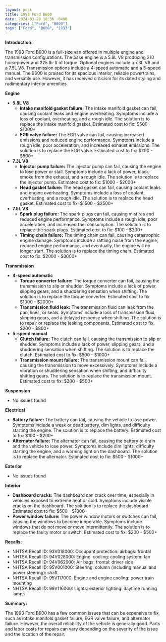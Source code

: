 ```yaml
---
layout: post
title: 1993 Ford B600
date: 2024-03-29 10:36 -0400
categories: ["Ford", "B600"]
tags: ["Ford", "B600", "1993"]
---
```

**Introduction:**

The 1993 Ford B600 is a full-size van offered in multiple engine and transmission configurations. The base engine is a 5.8L V8 producing 210 horsepower and 325 lb-ft of torque. Optional engines include a 7.3L V8 and a 7.5L V8. Transmission options include a 4-speed automatic and a 5-speed manual. The B600 is praised for its spacious interior, reliable powertrains, and versatile use. However, it has received criticism for its dated styling and rudimentary interior amenities.

**Engine**

* **5.8L V8**
    * **Intake manifold gasket failure:** The intake manifold gasket can fail, causing coolant leaks and engine overheating. Symptoms include a loss of coolant, overheating, and a rough idle. The solution is to replace the intake manifold gasket. Estimated cost to fix: $500 - $1000+
    * **EGR valve failure:** The EGR valve can fail, causing increased emissions and reduced engine performance. Symptoms include a rough idle, poor acceleration, and increased exhaust emissions. The solution is to replace the EGR valve. Estimated cost to fix: $200 - $500+
* **7.3L V8**
    * **Injector pump failure:** The injector pump can fail, causing the engine to lose power or stall. Symptoms include a lack of power, black smoke from the exhaust, and a rough idle. The solution is to replace the injector pump. Estimated cost to fix: $1000 - $2000+
    * **Head gasket failure:** The head gasket can fail, causing coolant leaks and engine overheating. Symptoms include a loss of coolant, overheating, and a rough idle. The solution is to replace the head gasket. Estimated cost to fix: $1500 - $2500+
* **7.5L V8**
    * **Spark plug failure:** The spark plugs can fail, causing misfires and reduced engine performance. Symptoms include a rough idle, poor acceleration, and increased fuel consumption. The solution is to replace the spark plugs. Estimated cost to fix: $100 - $200+
    * **Timing chain failure:** The timing chain can fail, causing catastrophic engine damage. Symptoms include a rattling noise from the engine, reduced engine performance, and eventually, the engine will no longer start. The solution is to replace the timing chain. Estimated cost to fix: $2000 - $3000+

**Transmission**

* **4-speed automatic**
    * **Torque converter failure:** The torque converter can fail, causing the transmission to slip or shudder. Symptoms include a lack of power, slipping gears, and a shuddering sensation when shifting. The solution is to replace the torque converter. Estimated cost to fix: $1000 - $2000+
    * **Transmission fluid leak:** The transmission fluid can leak from the pan, lines, or seals. Symptoms include a loss of transmission fluid, slipping gears, and a delayed response when shifting. The solution is to repair or replace the leaking components. Estimated cost to fix: $200 - $800+
* **5-speed manual**
    * **Clutch failure:** The clutch can fail, causing the transmission to slip or shudder. Symptoms include a lack of power, slipping gears, and a shuddering sensation when shifting. The solution is to replace the clutch. Estimated cost to fix: $500 - $1000+
    * **Transmission mount failure:** The transmission mount can fail, causing the transmission to move excessively. Symptoms include a vibration or shuddering sensation when shifting, and difficulty shifting gears. The solution is to replace the transmission mount. Estimated cost to fix: $200 - $500+

**Suspension**

* No issues found

**Electrical**

* **Battery failure:** The battery can fail, causing the vehicle to lose power. Symptoms include a weak or dead battery, dim lights, and difficulty starting the engine. The solution is to replace the battery. Estimated cost to fix: $100 - $200+
* **Alternator failure:** The alternator can fail, causing the battery to drain and the vehicle to lose power. Symptoms include dim lights, difficulty starting the engine, and a warning light on the dashboard. The solution is to replace the alternator. Estimated cost to fix: $500 - $1000+

**Exterior**

* No issues found

**Interior**

* **Dashboard cracks:** The dashboard can crack over time, especially in vehicles exposed to extreme heat or cold. Symptoms include visible cracks on the dashboard. The solution is to replace the dashboard. Estimated cost to fix: $500 - $1000+
* **Power window failure:** The power window motors or switches can fail, causing the windows to become inoperable. Symptoms include windows that do not move or move intermittently. The solution is to replace the faulty motor or switch. Estimated cost to fix: $200 - $500+

**Recalls:**

* NHTSA Recall ID: 93V018000: Occupant protection: airbags: frontal
* NHTSA Recall ID: 94V028000: Engine: cooling: cooling system: fan
* NHTSA Recall ID: 94V062000: Air bags: frontal: driver side
* NHTSA Recall ID: 95V001000: Steering: column (including manual and power steering): shaft
* NHTSA Recall ID: 95V117000: Engine and engine cooling: power train mounting
* NHTSA Recall ID: 99V116000: Lights: exterior lighting: daytime running lamps

**Summary:**

The 1993 Ford B600 has a few common issues that can be expensive to fix, such as intake manifold gasket failure, EGR valve failure, and alternator failure. However, the overall reliability of the vehicle is generally good. Parts and labor costs for repairs can vary depending on the severity of the issue and the location of the repair.
